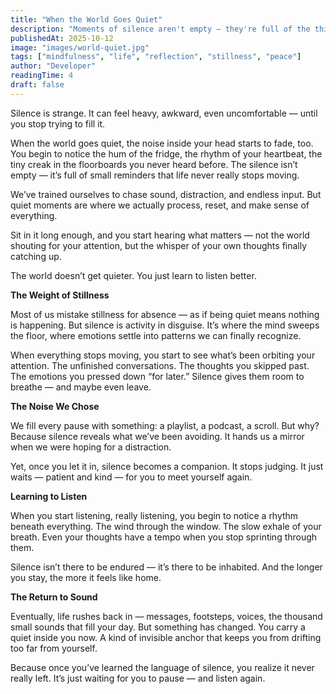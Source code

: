 ```yaml
---
title: "When the World Goes Quiet"
description: "Moments of silence aren't empty — they're full of the things we usually don’t hear."
publishedAt: 2025-10-12
image: "images/world-quiet.jpg"
tags: ["mindfulness", "life", "reflection", "stillness", "peace"]
author: "Developer"
readingTime: 4
draft: false
---
```


Silence is strange.
It can feel heavy, awkward, even uncomfortable — until you stop trying to fill it.

When the world goes quiet, the noise inside your head starts to fade, too.
You begin to notice the hum of the fridge, the rhythm of your heartbeat, the tiny creak in the floorboards you never heard before. The silence isn’t empty — it’s full of small reminders that life never really stops moving.

We’ve trained ourselves to chase sound, distraction, and endless input.
But quiet moments are where we actually process, reset, and make sense of everything.

Sit in it long enough, and you start hearing what matters — not the world shouting for your attention, but the whisper of your own thoughts finally catching up.

The world doesn’t get quieter.
You just learn to listen better.


**The Weight of Stillness**

Most of us mistake stillness for absence — as if being quiet means nothing is happening.
But silence is activity in disguise.
It’s where the mind sweeps the floor, where emotions settle into patterns we can finally recognize.

When everything stops moving, you start to see what’s been orbiting your attention.
The unfinished conversations. The thoughts you skipped past. The emotions you pressed down “for later.”
Silence gives them room to breathe — and maybe even leave.

**The Noise We Chose**

We fill every pause with something: a playlist, a podcast, a scroll.
But why?
Because silence reveals what we’ve been avoiding. It hands us a mirror when we were hoping for a distraction.

Yet, once you let it in, silence becomes a companion.
It stops judging. It just waits — patient and kind — for you to meet yourself again.

**Learning to Listen**

When you start listening, really listening, you begin to notice a rhythm beneath everything.
The wind through the window. The slow exhale of your breath.
Even your thoughts have a tempo when you stop sprinting through them.

Silence isn’t there to be endured — it’s there to be inhabited.
And the longer you stay, the more it feels like home.

**The Return to Sound**

Eventually, life rushes back in — messages, footsteps, voices, the thousand small sounds that fill your day.
But something has changed.
You carry a quiet inside you now.
A kind of invisible anchor that keeps you from drifting too far from yourself.

Because once you’ve learned the language of silence, you realize it never really left.
It’s just waiting for you to pause — and listen again.


